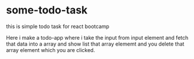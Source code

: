 # some-todo-task
this is simple todo task for react bootcamp


Here i make a todo-app where i take the input from input element and fetch that data into a array and show list that array elememt and you delete that array element which you are clicked.
